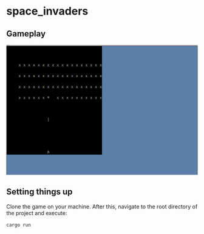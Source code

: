 # space_invaders

## Gameplay
![](./media/gameplay.png)


## Setting things up
Clone the game on your machine. After this, navigate to the root directory of the project and execute:
```bash
cargo run
```
